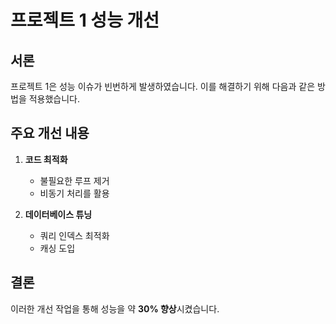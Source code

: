 # 프로젝트 1 성능 개선

## 서론

프로젝트 1은 성능 이슈가 빈번하게 발생하였습니다. 이를 해결하기 위해 다음과 같은 방법을 적용했습니다.

## 주요 개선 내용

1. **코드 최적화**

   - 불필요한 루프 제거
   - 비동기 처리를 활용

2. **데이터베이스 튜닝**
   - 쿼리 인덱스 최적화
   - 캐싱 도입

## 결론

이러한 개선 작업을 통해 성능을 약 **30% 향상**시켰습니다.
